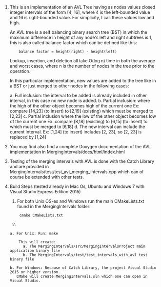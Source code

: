 1.  This is an implementation of an AVL Tree having as nodes values closed integer intervals of the form
    [4, 16], where 4 is the left-bounded value and 16 is right-bounded value. 
    For simplicity, I call these values low and high. 

    An AVL tree is a self balancing binary search tree (BST) in which the maximum difference in height of any node's
    left and right subtrees is 1, this is also called balance factor which can be defined like this:

			balance factor = height(right) - height(left)

	Lookup, insertion, and deletion all take O(log n) time in both the average and worst cases, 
	where n is the number of nodes in the tree prior to the operation.

	In this particular implementation, new values are added to the tree like in a BST or just merged to other
	nodes in the following cases:

	a. Full inclusion: the interval to be added is already included in other interval, in this case no new 
	   node is added.
	b. Partial inclusion: where the high of the other object becomes high of the current one
			Ex: compare [14,23] (to insert) to [2,19] (existing) which must be merged to [2,23]
	c. Partial inclusion where the low of the other object becomes low of the current one
			Ex: compare [8,18] (existing) to [6,15] (to insert) to  which must be merged to [6,18]
	d. The new interval can include the current interval. 
			Ex: [1,24] (to insert) includes [2, 23], so [2, 23] is replaced by [1,24]
 
2.  You may find also find a complete Doxygen documentation of the AVL implementation in MergingIntervals/docs/html/index.html
 
3.  Testing of the merging intervals with AVL is done with the Catch Library and are provided in
		MergingIntervals/test/test_avl_merging_intervals.cpp which can of course be extended with other
		tests.
        
3.  Build Steps (tested already in Mac Os, Ubuntu and Windows 7 with Visual Studio Express Edition 2015)

	1. For both Unix OS-es and Windows run the main CMakeLists.txt found in the MergingIntervals folder:
	
			cmake CMakeLists.txt
			
	2. 
		
		a. For Unix: Run: make 
	
			This will create:
			  a. The MergingIntervals/src/MergingIntervalsProject main application binary file 
			  b. The MergingIntervals/test/test_intervals_with_avl test binary file
			  
		b. For Windows: Because of Catch Library, the project Visual Studio 2015 or higher version.
		   CMake will create MergingIntervals.sln which one can open in Visual Studio.
